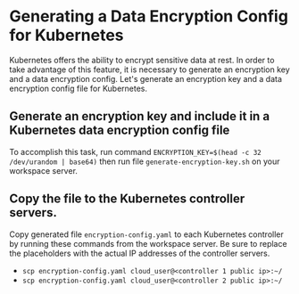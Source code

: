 # Generating a Data Encryption Config for Kubernetes
Kubernetes offers the ability to encrypt sensitive data at rest. In order to take advantage of this feature, it is necessary to generate an encryption key and a data encryption config. Let's generate an encryption key and a data encryption config file for Kubernetes. 

## Generate an encryption key and include it in a Kubernetes data encryption config file
To accomplish this task, run command `ENCRYPTION_KEY=$(head -c 32 /dev/urandom | base64)` then run file `generate-encryption-key.sh` on your workspace server.

## Copy the file to the Kubernetes controller servers.
Copy generated file `encryption-config.yaml` to each Kubernetes controller by running these commands from the workspace server. Be sure to replace the placeholders with the actual IP addresses of the controller servers.  
* `scp encryption-config.yaml cloud_user@<controller 1 public ip>:~/`  
* `scp encryption-config.yaml cloud_user@<controller 2 public ip>:~/`  